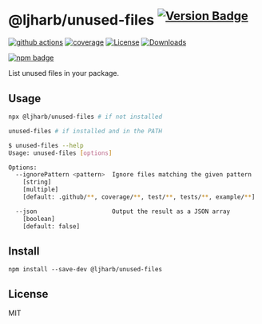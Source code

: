 # @ljharb/unused-files <sup>[![Version Badge][npm-version-svg]][package-url]</sup>

[![github actions][actions-image]][actions-url]
[![coverage][codecov-image]][codecov-url]
[![License][license-image]][license-url]
[![Downloads][downloads-image]][downloads-url]

[![npm badge][npm-badge-png]][package-url]

List unused files in your package.

## Usage

```sh
npx @ljharb/unused-files # if not installed

unused-files # if installed and in the PATH
```

```sh
$ unused-files --help
Usage: unused-files [options]

Options:
  --ignorePattern <pattern>  Ignore files matching the given pattern
    [string]
    [multiple]
    [default: .github/**, coverage/**, test/**, tests/**, example/**]

  --json                     Output the result as a JSON array
    [boolean]
    [default: false]
```

## Install

```
npm install --save-dev @ljharb/unused-files
```

## License

MIT

[package-url]: https://npmjs.org/package/@ljharb/unused-files
[npm-version-svg]: https://versionbadg.es/ljharb/unused-files.svg
[deps-svg]: https://david-dm.org/ljharb/unused-files.svg
[deps-url]: https://david-dm.org/ljharb/unused-files
[dev-deps-svg]: https://david-dm.org/ljharb/unused-files/dev-status.svg
[dev-deps-url]: https://david-dm.org/ljharb/unused-files#info=devDependencies
[npm-badge-png]: https://nodei.co/npm/@ljharb/unused-files.png?downloads=true&stars=true
[license-image]: https://img.shields.io/npm/l/@ljharb/unused-files.svg
[license-url]: LICENSE
[downloads-image]: https://img.shields.io/npm/dm/@ljharb/unused-files.svg
[downloads-url]: https://npm-stat.com/charts.html?package=@ljharb/unused-files
[codecov-image]: https://codecov.io/gh/ljharb/unused-files/branch/main/graphs/badge.svg
[codecov-url]: https://app.codecov.io/gh/ljharb/unused-files/
[actions-image]: https://img.shields.io/endpoint?url=https://github-actions-badge-u3jn4tfpocch.runkit.sh/ljharb/unused-files
[actions-url]: https://github.com/ljharb/unused-files/actions
